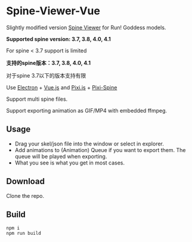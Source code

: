 # Spine-Viewer-Vue

Slightly modified version [Spine Viewer](https://github.com/anosu/Spine-Viewer-Vue) for Run! Goddess models.

**Supported spine version: 3.7, 3.8, 4.0, 4.1**

For spine < 3.7 support is limited

**支持的spine版本：3.7, 3.8, 4.0, 4.1**

对于spine 3.7以下的版本支持有限

Use [Electron](https://www.electronjs.org) + [Vue.js](https://vuejs.org/)
and [Pixi.js](https://github.com/pixijs/pixijs) + [Pixi-Spine](https://github.com/pixijs/spine)

Support multi spine files.

Support exporting animation as GIF/MP4 with embedded ffmpeg.

## Usage

- Drag your skel/json file into the window or select in explorer.
- Add animations to (Animation) Queue if you want to export them. The queue will be played when exporting.
- What you see is what you get in most cases.

## Download

Clone the repo.

## Build

```
npm i
npm run build
```